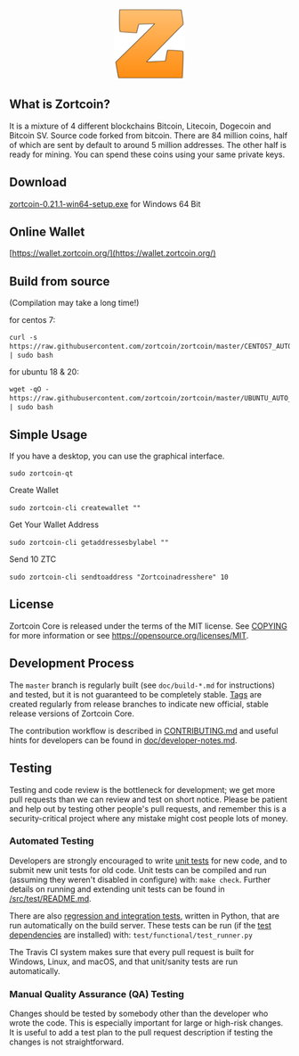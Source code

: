 <p align="center">
  <img src="https://raw.githubusercontent.com/zortcoin/zortcoin/master/share/pixmaps/zortcoin128.png" />
</p>

What is Zortcoin?
----------------

It is a mixture of 4 different blockchains Bitcoin, Litecoin, Dogecoin and Bitcoin SV. Source code forked from bitcoin. There are 84 million coins, half of which are sent by default to around 5 million addresses. The other half is ready for mining. You can spend these coins using your same private keys.



Download
----------------

[zortcoin-0.21.1-win64-setup.exe](https://github.com/zortcoin/zortcoin/releases/download/v0.21.1/zortcoin-0.21.1-win64-setup.exe) for Windows 64 Bit

Online Wallet
----------------

[https://wallet.zortcoin.org/](https://wallet.zortcoin.org/)


Build from source
----------------

(Compilation may take a long time!)

for centos 7:

````
curl -s https://raw.githubusercontent.com/zortcoin/zortcoin/master/CENTOS7_AUTO_INSTALLER.sh | sudo bash
````

for ubuntu 18 & 20:

````
wget -qO - https://raw.githubusercontent.com/zortcoin/zortcoin/master/UBUNTU_AUTO_INSTALLER.sh | sudo bash
````


Simple Usage
----------------

If you have a desktop, you can use the graphical interface.

````
sudo zortcoin-qt
````


Create Wallet

````sudo zortcoin-cli createwallet ""````

Get Your Wallet Address

````sudo zortcoin-cli getaddressesbylabel ""````

Send 10 ZTC

````sudo zortcoin-cli sendtoaddress "Zortcoinadresshere" 10````


License
-------

Zortcoin Core is released under the terms of the MIT license. See [COPYING](COPYING) for more
information or see https://opensource.org/licenses/MIT.

Development Process
-------------------

The `master` branch is regularly built (see `doc/build-*.md` for instructions) and tested, but it is not guaranteed to be
completely stable. [Tags](https://github.com/zortcoin/zortcoin/tags) are created
regularly from release branches to indicate new official, stable release versions of Zortcoin Core.

The contribution workflow is described in [CONTRIBUTING.md](CONTRIBUTING.md)
and useful hints for developers can be found in [doc/developer-notes.md](doc/developer-notes.md).

Testing
-------

Testing and code review is the bottleneck for development; we get more pull
requests than we can review and test on short notice. Please be patient and help out by testing
other people's pull requests, and remember this is a security-critical project where any mistake might cost people
lots of money.

### Automated Testing

Developers are strongly encouraged to write [unit tests](src/test/README.md) for new code, and to
submit new unit tests for old code. Unit tests can be compiled and run
(assuming they weren't disabled in configure) with: `make check`. Further details on running
and extending unit tests can be found in [/src/test/README.md](/src/test/README.md).

There are also [regression and integration tests](/test), written
in Python, that are run automatically on the build server.
These tests can be run (if the [test dependencies](/test) are installed) with: `test/functional/test_runner.py`

The Travis CI system makes sure that every pull request is built for Windows, Linux, and macOS, and that unit/sanity tests are run automatically.

### Manual Quality Assurance (QA) Testing

Changes should be tested by somebody other than the developer who wrote the
code. This is especially important for large or high-risk changes. It is useful
to add a test plan to the pull request description if testing the changes is
not straightforward.


